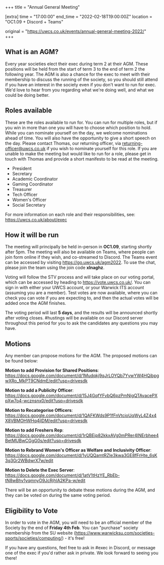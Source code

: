 +++
title = "Annual General Meeting"

[extra]
time = "17:00:00"
end_time = "2022-02-18T19:00:00Z"
location = "OC1.09 + Discord + Teams"

original = "https://uwcs.co.uk/events/annual-general-meeting-2022/"    
+++

## **What is an AGM?**

Every year societies elect their exec during term 2 at their AGM. These positions will be held from the start of term 3 to the end of term 2 the following year. The AGM is also a chance for the exec to meet with their membership to discuss the running of the society, so you should still attend if you have an interest in the society even if you don't want to run for exec. We'd love to hear from you regarding what we're doing well, and what we could be doing better.

## **Roles available**

These are the roles available to run for. You can run for multiple roles, but if you win in more than one you will have to choose which position to hold. While you can nominate yourself on the day, we welcome nominations ahead of time. You will also have the opportunity to give a short speech on the day. Please contact Thomas, our returning officer, via <returning-officer@uwcs.co.uk> if you wish to nominate yourself for this role. If you are unable to make the meeting but would like to run for a role, please get in touch with Thomas and provide a short manifesto to be read at the meeting.

  - President
  - Secretary
  - Academic Coordinator
  - Gaming Coordinator
  - Treasurer
  - Tech Officer
  - Women's Officer
  - Social Secretary

For more information on each role and their responsibilities, see: <https://uwcs.co.uk/about/exec>

## **How it will be run**

The meeting will principally be held in-person in **OC1.09**, starting shortly after 5pm. The meeting will also be available on Teams, where people can join form online if they wish, and co-streamed to Discord. The Teams event can be accessed by visiting <https://go.uwcs.uk/agm2022>. To use the chat, please join the team using the join code **xlnaghz**.

Voting will follow the STV process and will take place on our voting portal, which can be accessed by heading to <https://vote.uwcs.co.uk/>. You can sign in with either your UWCS account, or your Warwick ITS account (assuming you are a member). Test votes are now available, where you can check you can vote if you are expecting to, and then the actual votes will be added once the AGM finishes.

The voting period will last **5 days**, and the results will be announced shortly after voting closes. \#hustings will be available on our Discord server throughout this period for you to ask the candidates any questions you may have.

## Motions

Any member can propose motions for the AGM. The proposed motions can be found below:

**Motion to add Provision for Shared Positions**: <https://docs.google.com/document/d/1Mudqkj9qJrLOYQb7YywYW4HQibpgwXRo_MkPT9CNdmE/edit?usp=drivesdk>

**Motion to add a Publicity Officer**: <https://docs.google.com/document/d/15J4GqfYFvbQ6pzPmNigQTAvacePXpXw7o4-wcznsnx0/edit?usp=drivesdk>

**Motion to Recategorise Officers**: <https://docs.google.com/document/d/1QAFKWds9P1fFnVtcioUqWyL4Z4x4X8VBMOHWHq4jlDM/edit?usp=drivesdk>

**Motion to add Freshers Rep**: <https://docs.google.com/document/d/1rQBEjp82kkxAVg0mPRer4INErbhee4BetMUBwCGgG0s/edit?usp=drivesdk>

**Motion to Rebrand Women's Officer as Welfare and Inclusivity Officer**:  
<https://docs.google.com/document/d/1yUQQamtRZIe3kwa3GE8fFrHte_6sK3q3Gr2WBdwrX7w/edit>

**Motion to Delete the Exec Server**:  
<https://docs.google.com/document/d/1atV1tHzYE_RbEb-tN8wBhv1yqmnyO9JcRjhlA2KPa-w/edit>

There will be an opportunity to debate these motions during the AGM, and they can be voted on during the same voting period.

## **Eligibility to Vote**

In order to vote in the AGM, you will need to be an official member of the Society by the end of **Friday 4th Feb**. You can "purchase" society membership from the SU website (<https://www.warwicksu.com/societies-sports/societies/computing/>) - it's free\!

If you have any questions, feel free to ask in \#exec in Discord, or message one of the exec if you'd rather ask in private. We look forward to seeing you there\!

